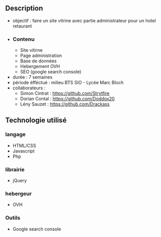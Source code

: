 ## Description
  - objectif : faire un site vitrine avec partie administrateur pour un hotel retaurant
  - ### Contenu
    - Site vitirne
    - Page administration
    - Base de données
    - Hebergement OVH
    - SEO (google search console)
  - durée : 7 semaines
  - période éfféctué : milieu BTS SIO - Lycée Marc Bloch
  - collaborateurs :
    - Simon Cintrat : https://github.com/Strytfire
    - Dorian Contal : https://github.com/Doddox20
    - Lény Sauzet : https://github.com/Drackass
## Technologie utilisé 
### langage
  - HTML/CSS
  - Javascript
  - Php
### librairie
  - jQuery
### hebergeur
  - OVH
### Outils 
  - Google search console
